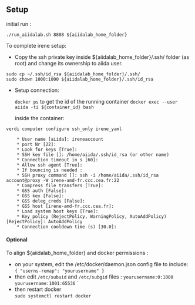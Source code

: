 ## Setup

initial run :

`./run_aiidalab.sh 8888 ${aiidalab_home_folder}`


To complete irene setup:

- Copy the ssh private key inside ${aiidalab_home_folder}/.ssh/ folder (as root) and change its ownership to aiida user.

 `sudo cp ~/.ssh/id_rsa ${aiidalab_home_folder}/.ssh/`\
`sudo chown 1000:1000 ${aiidalab_home_folder}/.ssh/id_rsa`

- Setup connection:

	`docker ps` to get the id of the running container
	`docker exec --user aiida -ti ${container_id} bash`

	inside the container:

`verdi computer configure ssh_only irene_yaml`

		* User name [aiida]: ireneaccount
		* port Nr [22]:
		* Look for keys [True]:
		* SSH key file []: /home/aiida/.ssh/id_rsa (or other name)
		* Connection timeout in s [60]:
		* Allow ssh agent [True]:
		* If bouncing is needed :
		* SSH proxy command []: ssh -i /home/aiida/.ssh/id_rsa account@proxy -W irene-amd-fr.ccc.cea.fr:22
		* Compress file transfers [True]:
		* GSS auth [False]:
		* GSS kex [False]:
		* GSS deleg_creds [False]:
		* GSS host [irene-amd-fr.ccc.cea.fr]:
		* Load system host keys [True]:
		* Key policy (RejectPolicy, WarningPolicy, AutoAddPolicy) [RejectPolicy]: AutoAddPolicy
		* Connection cooldown time (s) [30.0]:

#### Optional

To align ${aiidalab_home_folder} and docker permissions :
- on your system, edit the /etc/docker/daemon.json config file to include:\
`
{
  "userns-remap": "yourusername"
}
`
- then edit `/etc/subuid` and `/etc/subgid` files :
`yourusername:0:1000`\
`yourusername:1001:65536`
`
- then restart docker\
`sudo systemctl restart docker`